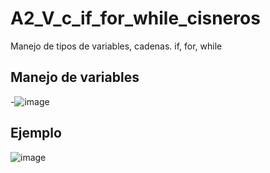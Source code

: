 # A2_V_c_if_for_while_cisneros
Manejo de tipos de variables, cadenas. if, for, while
## Manejo de variables
-![image](https://github.com/user-attachments/assets/60efba95-ccee-4e80-bbda-b7dd219e64cc)
## Ejemplo
![image](https://github.com/user-attachments/assets/4668b182-a9a5-4536-8a7a-2d3c5173e5a2)



